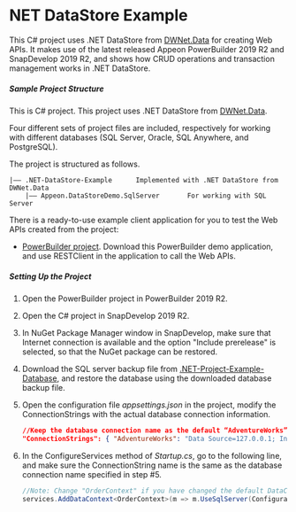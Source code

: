 ﻿# <b>NET DataStore Example</b>

This C# project uses .NET DataStore from [DWNet.Data](<https://www.nuget.org/packages/DWNet.Data/>) for creating Web APIs.  It makes use of the latest released Appeon PowerBuilder 2019 R2 and SnapDevelop 2019 R2, and shows how CRUD operations and transaction management works in .NET DataStore.

##### Sample Project Structure

This is C# project. This project uses .NET DataStore from [DWNet.Data](<https://www.nuget.org/packages/DWNet.Data/>). 

Four different sets of project files are included, respectively for working with different databases (SQL Server, Oracle, SQL Anywhere, and PostgreSQL).

The project is structured as follows.

```
|—— .NET-DataStore-Example		Implemented with .NET DataStore from DWNet.Data
    |—— Appeon.DataStoreDemo.SqlServer       For working with SQL Server
```

There is a ready-to-use example client application for you to test the Web APIs created from the project:

- [PowerBuilder project](https://github.com/Appeon/PowerBuilder-RestClient-Example). Download this PowerBuilder demo application, and use RESTClient in the application to call the Web APIs.

##### Setting Up the Project

1. Open the PowerBuilder project in PowerBuilder 2019 R2.

2. Open the C# project in SnapDevelop 2019 R2. 

3. In NuGet Package Manager window in SnapDevelop, make sure that Internet connection is available and the option "Include prerelease" is selected, so that the NuGet package can be restored.

4. Download the SQL server backup file from [.NET-Project-Example-Database](https://github.com/Appeon/.NET-Project-Example-Database), and restore the database using the downloaded database backup file.

5. Open the configuration file *appsettings.json* in the project, modify the ConnectionStrings with the actual database connection information. 

   ```json
   //Keep the database connection name as the default “AdventureWorks” or change it to a name you prefer to use, and change the Data Source, User ID, Password and Initial Catalog according to the actual settings
   "ConnectionStrings": { "AdventureWorks": "Data Source=127.0.0.1; Initial Catalog=AdventureWorks; Integrated Security=False; User ID=sa; Password=123456; Pooling=True; Min Pool Size=0; Max Pool Size=100; ApplicationIntent=ReadWrite" } 
   ```

6. In the ConfigureServices method of *Startup.cs*, go to the following line, and make sure the ConnectionString name is the same as the database connection name specified in step #5.

   ```C#
   //Note: Change "OrderContext" if you have changed the default DataContext file name; change the "AdventureWorks" if you have changed the database connection name in appsettings.json 
   services.AddDataContext<OrderContext>(m => m.UseSqlServer(Configuration["ConnectionStrings:AdventureWorks"])); 
   ```


